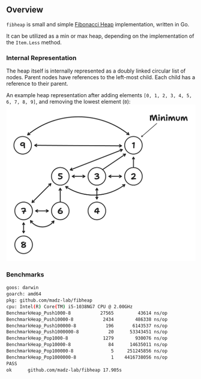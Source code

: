 ## Overview

`fibheap` is small and simple [Fibonacci Heap](https://en.wikipedia.org/wiki/Fibonacci_heap) implementation, written in
Go.

It can be utilized as a min or max heap, depending on the implementation of the `Item.Less` method.

### Internal Representation

The heap itself is internally represented as a doubly linked circular list of nodes.
Parent nodes have references to the left-most child. Each child has a reference to their parent.

An example heap representation after adding elements `[0, 1, 2, 3, 4, 5, 6, 7, 8, 9]`, and removing the lowest
element (`0`):
![banner](.github/banner.png)

### Benchmarks

```bash
goos: darwin
goarch: amd64
pkg: github.com/madz-lab/fibheap
cpu: Intel(R) Core(TM) i5-1038NG7 CPU @ 2.00GHz
BenchmarkHeap_Push1000-8      	   27565	     43614 ns/op
BenchmarkHeap_Push10000-8     	    2434	    486338 ns/op
BenchmarkHeap_Push100000-8    	     196	   6143537 ns/op
BenchmarkHeap_Push1000000-8   	      20	  53343451 ns/op
BenchmarkHeap_Pop1000-8       	    1279	    930076 ns/op
BenchmarkHeap_Pop10000-8      	      84	  14635011 ns/op
BenchmarkHeap_Pop100000-8     	       5	 251245856 ns/op
BenchmarkHeap_Pop1000000-8    	       1	4416738056 ns/op
PASS
ok  	github.com/madz-lab/fibheap	17.905s
```